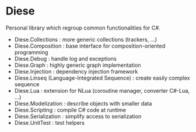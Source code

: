 Diese
=====

Personal library which regroup common functionalities for C#.

* Diese.Collections : more generic collections (trackers, ...)
* Diese.Composition : base interface for composition-oriented programming
* Diese.Debug : handle log and exceptions
* Diese.Graph : highly generic graph implementation
* Diese.Injection : dependency injection framework
* Diese.Linseq (Language-Integrated Sequence) : create easily complex sequence
* Diese.Lua : extension for NLua (coroutine manager, converter C#-Lua, ...)
* Diese.Modelization : describe objects with smaller data
* Diese.Scripting : compile C# code at runtime
* Diese.Serialization : simplify access to serialization
* Diese.UnitTest : test helpers
